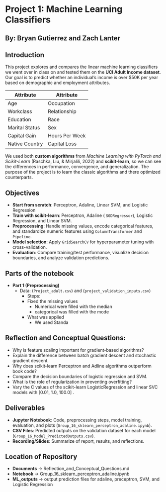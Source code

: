 # Project 1: Machine Learning Classifiers
## By: Bryan Gutierrez and Zach Lanter

## Introduction  
This project explores and compares the linear machine learning classifiers we went over in class on and tested them on the **UCI Adult Income dataset**. Our goal is to predict whether an individual’s income is over \$50K per year based on demographic and employment attributes.  



| Attribute          | Attribute        |
|--------------------|------------------|
| Age                | Occupation       |
| Workclass          | Relationship     |
| Education          | Race             |
| Marital Status     | Sex              |
| Capital Gain        | Hours Per Week   |
| Native Country     |    Capital Loss              |


We used both **custom algorithms** from *Machine Learning with PyTorch and Scikit-Learn* (Raschka, Liu, & Mirjalili, 2022) and **scikit-learn**, so we can see the differences in performance, convergence, and generalization. The purpose of the project is to learn the classic algorithms and there optimized counterparts.  



## Objectives  
- **Start from scratch**: Perceptron, Adaline, Linear SVM, and Logistic Regression
- **Train with scikit-learn**: Perceptron, Adaline ( `SGDRegressor`), Logistic Regression, and Linear SVM.  
- **Preprocessing**: Handle missing values, encode categorical features, and standardize numeric features using `ColumnTransformer` and `Pipeline`.  
- **Model selection**: Apply `GridSearchCV` for hyperparameter tuning with cross-validation.
- **Evaluation**: Compare training/test performance, visualize decision boundaries, and analyze validation predictions.


## Parts of the notebook 
- **Part 1 (Preprocessing)**
  -  Data: (`Project_adult.csv`) and (`project_validation_inputs.csv`)
      -  Steps:
      -  Fixed the missing values
          -  Numerical were filled with the median
          -  categorical was filled with the mode
      -  What was applied
          - We used Standa


  
 ## Reflection and Conceptual Questions:
 
  - Why is feature scaling important for gradient-based algorithms?
  - Explain the difference between batch gradient descent and stochastic gradient descent.
  - Why does scikit-learn Perceptron and Adline algorithms outperform book code?
  - Compare the decision boundaries of logistic regression and SVM.
  - What is the role of regularization in preventing overfitting?
  - Vary the C values of the scikit-learn LogisticRegression and linear SVC models with  [0.01, 1.0, 100.0] .

## Deliverables  
- **Jupyter Notebook**: Code, preprocessing steps, model training, evaluation, and plots (`Group_16_sklearn_perceptron_adaline.ipynb`).  
- **CSV Files**: Predicted outputs on the validation dataset for each model (`Group_16_Model_PredictedOutputs.csv`).  
- **Recording/Slides**: Summarize of report, results, and reflections.


## Location of Repository
- **Documents** -> Reflection_and_Conceptual_Questions.md
- **Notebook** -> Group_16_sklearn_perceptron_adaline.ipynb
- **ML_outputs** -> output prediction files for adaline, preceptron, SVM, and Logistic Regression
